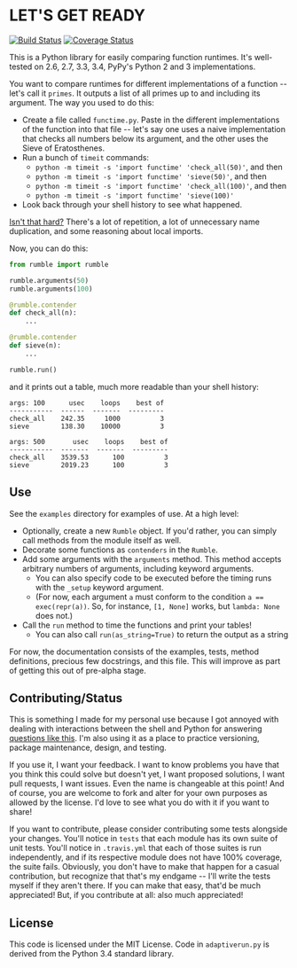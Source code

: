 # LET'S GET READY

[![Build Status](https://travis-ci.org/mambocab/rumble.svg?branch=master)](https://travis-ci.org/mambocab/rumble)
[![Coverage Status](https://img.shields.io/coveralls/mambocab/rumble.svg)](https://coveralls.io/r/mambocab/rumble?branch=master)

This is a Python library for easily comparing function runtimes. It's well-tested on 2.6, 2.7, 3.3, 3.4, PyPy's Python 2 and 3 implementations.

You want to compare runtimes for different implementations of a function -- let's call it `primes`. It outputs a list of all primes up to and including its argument. The way you used to do this:

- Create a file called `functime.py`. Paste in the different implementations of the function into that file -- let's say one uses a naive implementation that checks all numbers below its argument, and the other uses the Sieve of Eratosthenes.
- Run a bunch of `timeit` commands:
    - `python -m timeit -s 'import functime' 'check_all(50)'`, and then
    - `python -m timeit -s 'import functime' 'sieve(50)'`, and then
    - `python -m timeit -s 'import functime' 'check_all(100)'`, and then
    - `python -m timeit -s 'import functime' 'sieve(100)'`
- Look back through your shell history to see what happened.

[Isn't that hard?](http://www.buzzfeed.com/julianbrand/40-gifs-of-stupid-infomercial-people-6eof) There's a lot of repetition, a lot of unnecessary name duplication, and some reasoning about local imports.

Now, you can do this:

```python
from rumble import rumble

rumble.arguments(50)
rumble.arguments(100)

@rumble.contender
def check_all(n):
    ...

@rumble.contender
def sieve(n):
    ...

rumble.run()
```

and it prints out a table, much more readable than your shell history:

```
args: 100      usec    loops    best of
-----------  ------  -------  ---------
check_all    242.35     1000          3
sieve        138.30    10000          3

args: 500       usec    loops    best of
-----------  -------  -------  ---------
check_all    3539.53      100          3
sieve        2019.23      100          3
```

## Use

See the `examples` directory for examples of use. At a high level:

- Optionally, create a new `Rumble` object. If you'd rather, you can simply call methods from the module itself as well.
- Decorate some functions as `contenders` in the `Rumble`.
- Add some arguments with the `arguments` method. This method accepts arbitrary numbers of arguments, including keyword arguments.
    - You can also specify code to be executed before the timing runs with the `_setup` keyword argument.
    - (For now, each argument `a` must conform to the condition `a == exec(repr(a))`. So, for instance, `[1, None]` works, but `lambda: None` does not.)
- Call the `run` method to time the functions and print your tables!
    - You can also call `run(as_string=True)` to return the output as a string

For now, the documentation consists of the examples, tests, method definitions, precious few docstrings, and this file. This will improve as part of getting this out of pre-alpha stage.

## Contributing/Status

This is something I made for my personal use because I got annoyed with dealing with interactions between the shell and Python for answering [questions like this](http://stackoverflow.com/questions/25880329/why-is-this-slicing-code-faster-than-more-procedural-code). I'm also using it as a place to practice versioning, package maintenance, design, and testing.

If you use it, I want your feedback. I want to know problems you have that you think this could solve but doesn't yet, I want proposed solutions, I want pull requests, I want issues. Even the name is changeable at this point! And of course, you are welcome to fork and alter for your own purposes as allowed by the license. I'd love to see what you do with it if you want to share!

If you want to contribute, please consider contributing some tests alongside your changes. You'll notice in `tests` that each module has its own suite of unit tests. You'll notice in `.travis.yml` that each of those suites is run independently, and if its respective module does not have 100% coverage, the suite fails. Obviously, you don't have to make that happen for a casual contribution, but recognize that that's my endgame -- I'll write the tests myself if they aren't there. If you can make that easy, that'd be much appreciated! But, if you contribute at all: also much appreciated!

## License

This code is licensed under the MIT License. Code in `adaptiverun.py` is derived from the Python 3.4 standard library.
